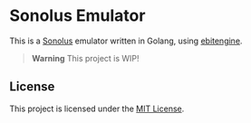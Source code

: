 # Sonolus Emulator

This is a [Sonolus](https://sonolus.com) emulator written in Golang, using [ebitengine](https://ebitengine.org).

> **Warning**
> This project is WIP!

## License

This project is licensed under the [MIT License](LICENSE).
